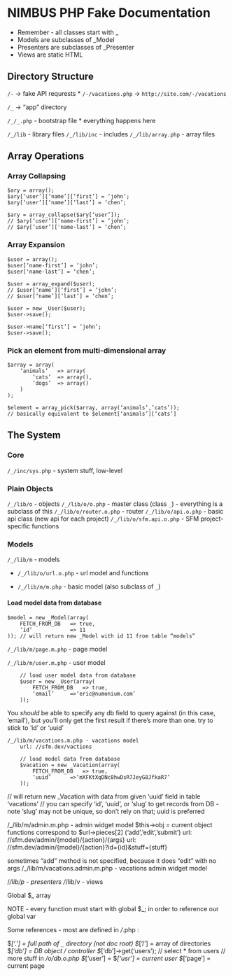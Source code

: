 # NIMBUS PHP Fake Documentation

* Remember - all classes start with _
* Models are subclasses of _Model
* Presenters are subclasses of _Presenter
* Views are static HTML

## Directory Structure 

`/-` -> fake API requrests
     * `/-/vacations.php` -> `http://site.com/-/vacations`

`/_` -> “app” directory

`/_/_.php` - bootstrap file
	* everything happens here

`/_/lib` - library files
`/_/lib/inc` - includes
`/_/lib/array.php` - array files

## Array Operations

### Array Collapsing
```
$ary = array();
$ary[‘user’][‘name’][‘first’] = ‘john’;
$ary[‘user’][‘name’][‘last’] = ‘chen’;

$ary = array_collapse($ary[‘user’]);
// $ary[‘user’][‘name-first’] = ‘john’;
// $ary[‘user’]['name-last’] = ‘chen’;
```

### Array Expansion
```
$user = array();
$user[‘name-first’] = ‘john’;
$user['name-last’] = ‘chen’;

$user = array_expand($user);
// $user[‘name’][‘first’] = ‘john’;
// $user[‘name’][‘last’] = ‘chen’;

$user = new _User($user);
$user->save();

$user->name[‘first’] = ‘john’;
$user->save();
```

### Pick an element from multi-dimensional array
```
$array = array(
	‘animals’	=> array(
		‘cats’	=> array(),
		‘dogs’	=> array()
	)
);

$element = array_pick($array, array(‘animals’,’cats’));
// basically equivalent to $element[‘animals’][‘cats’]
```

## The System

### Core

`/_/inc/sys.php` - system stuff, low-level

### Plain Objects

`/_/lib/o` - objects
	`/_/lib/o/o.php` - master class (class `_`) - everything is a subclass of this
	`/_/lib/o/router.o.php` - router
	`/_/lib/o/api.o.php` - basic api class (new api for each project)
	`/_/lib/o/sfm.api.o.php` - SFM project-specific functions

### Models

`/_/lib/m` - models

  * `/_/lib/o/url.o.php` - url model and functions

  * `/_/lib/m/m.php` - basic model (also subclass of `_`)


#### Load model data from database

```
$model = new _Model(array(
	FETCH_FROM_DB	=> true,
	‘id’			=> 11
)); // will return new _Model with id 11 from table “models”
```

`/_/lib/m/page.m.php` - page model

`/_/lib/m/user.m.php` - user model

```
	// load user model data from database
	$user = new _User(array(
		FETCH_FROM_DB	=> true,
		‘email’		=>‘eric@numonium.com’
	));
```

You *should* be able to specify any db field to query against (in this case, ‘email’), but you’ll only get the first result if there’s more than one. try to stick to ‘id’ or ‘uuid’

	/_/lib/m/vacations.m.php - vacations model
		url: //sfm.dev/vactions

		// load model data from database
		$vacation = new _Vacation(array(
			FETCH_FROM_DB	=> true,
			‘uuid’		=>‘mXFKtXqDNc8hwDsR7JeyG8JfkaR7’
		)); 
// will return new _Vacation with data from given ‘uuid’ field in table ‘vacations’
// you can specify ‘id’, ‘uuid’, or ‘slug’ to get records from DB - note ‘slug’ may not be unique, so don’t rely on that; uuid is preferred


/_/lib/m/admin.m.php - admin widget model
	$this->obj = current object
	functions correspond to $url->pieces[2] (‘add’,’edit’,’submit’)
	url: //sfm.dev/admin/{model}/{action}/{args}
	url: //sfm.dev/admin/{model}/{action}?id={id}&stuff={stuff}

sometimes “add” method is not specified, because it does “edit” with no args
	/_/lib/m/vacations.admin.m.php - vacations admin widget model
	
/_/lib/p - presenters
/_/lib/v - views

Global $_ array

NOTE - every function must start with global $_; in order to reference our global var

Some references - most are defined in _/_.php :

$_[‘.’] = full path of `_` directory (*not* doc root)
$_[‘/’] = array of directories
$_[‘db’] = DB object / controller
	$_[‘db’]->get(‘users’); 	// select * from users
	// more stuff  in _/o/db.o.php
$_[‘user’] = $_[‘usr’] = current user
$_[‘page’] = current page

